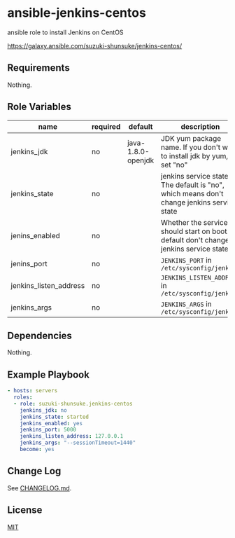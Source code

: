 # ansible-jenkins-centos

ansible role to install Jenkins on CentOS

https://galaxy.ansible.com/suzuki-shunsuke/jenkins-centos/

## Requirements

Nothing.

## Role Variables

name | required | default | description
--- | --- | --- | ---
jenkins_jdk | no | java-1.8.0-openjdk | JDK yum package name. If you don't want to install jdk by yum, set "no"
jenkins_state | no | | jenkins service state. The default is "no", which means don't change jenkins service state
jenins_enabled | no | | Whether the service should start on boot. By default don't change jenkins service state
jenins_port | no | | `JENKINS_PORT` in `/etc/sysconfig/jenkins`
jenkins_listen_address | no | | `JENKINS_LISTEN_ADDRESS` in `/etc/sysconfig/jenkins`
jenkins_args | no | | `JENKINS_ARGS` in `/etc/sysconfig/jenkins`

## Dependencies

Nothing.

## Example Playbook

```yaml
- hosts: servers
  roles:
  - role: suzuki-shunsuke.jenkins-centos
    jenkins_jdk: no
    jenkins_state: started
    jenkins_enabled: yes
    jenkins_port: 5000
    jenkins_listen_address: 127.0.0.1
    jenkins_args: "--sessionTimeout=1440"
    become: yes
```

## Change Log

See [CHANGELOG.md](CHANGELOG.md).

## License

[MIT](LICENSE)
